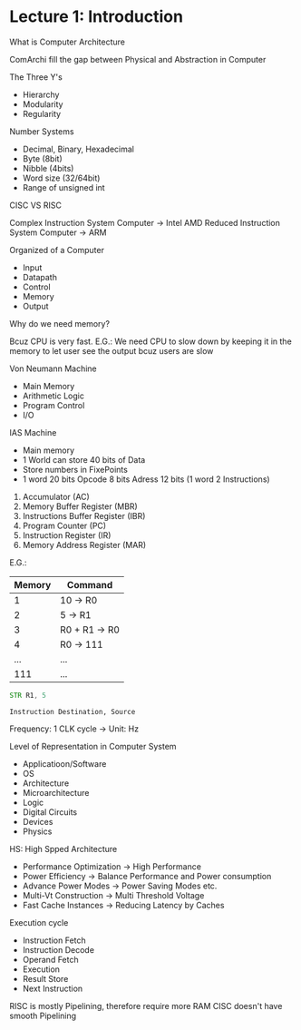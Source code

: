 # Lecture 1: Introduction

What is Computer Architecture

ComArchi fill the gap between Physical and Abstraction in Computer

The Three Y's

- Hierarchy
- Modularity
- Regularity

Number Systems

- Decimal, Binary, Hexadecimal
- Byte (8bit)
- Nibble (4bits)
- Word size (32/64bit)
- Range of unsigned int

CISC VS RISC

Complex Instruction System Computer -> Intel AMD
Reduced Instruction System Computer -> ARM

Organized of a Computer

- Input
- Datapath
- Control
- Memory
- Output

Why do we need memory?

Bcuz CPU is very fast.
E.G.: We need CPU to slow down by keeping it in the memory to let user
see the output bcuz users are slow

Von Neumann Machine

- Main Memory
- Arithmetic Logic
- Program Control
- I/O

IAS Machine

- Main memory
- 1 World can store 40 bits of Data
- Store numbers in FixePoints
- 1 word 20 bits Opcode 8 bits Adress 12 bits (1 word 2 Instructions)

1. Accumulator (AC)
2. Memory Buffer Register (MBR)
3. Instructions Buffer Register (IBR)
4. Program Counter (PC)
5. Instruction Register (IR)
6. Memory Address Register (MAR)

E.G.:

| Memory | Command |
| ------ | ------- |
| 1 | 10 -> R0 |
| 2 | 5 -> R1 |
| 3 | R0 + R1 -> R0 |
| 4 | R0 -> 111 |
| ... | ... |
| 111 | ... |

```asm
STR R1, 5
```
```
Instruction Destination, Source
```

Frequency: 1 CLK cycle -> Unit: Hz

Level of Representation in Computer System

- Applicatioon/Software
- OS
- Architecture
- Microarchitecture
- Logic
- Digital Circuits
- Devices
- Physics

HS: High Spped Architecture

- Performance Optimization -> High Performance
- Power Efficiency -> Balance Performance and Power consumption
- Advance Power Modes -> Power Saving Modes etc.
- Multi-Vt Construction -> Multi Threshold Voltage
- Fast Cache Instances -> Reducing Latency by Caches

Execution cycle

- Instruction Fetch
- Instruction Decode
- Operand Fetch
- Execution
- Result Store
- Next Instruction

RISC is mostly Pipelining, therefore require more RAM
CISC doesn't have smooth Pipelining
